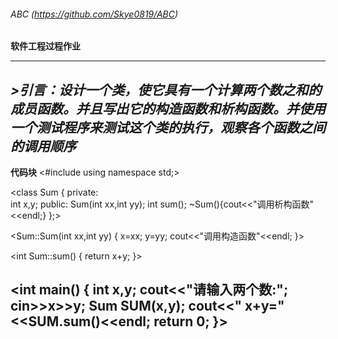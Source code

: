 ###### ABC (https://github.com/Skye0819/ABC)
**软件工程过程作业**
********************************************************************************************
***>引言：设计一个类，使它具有一个计算两个数之和的成员函数。并且写出它的构造函数和析构函数。并使用一个测试程序来测试这个类的执行，观察各个函数之间的调用顺序***
---------------------------------------------------------------------------------------------
**代码块**
<#include<iostream>
using namespace std;>


<class Sum
 {
  private:                                  
    int x,y;
  public:
    Sum(int xx,int yy);
    int sum();
    ~Sum(){cout<<"调用析构函数"<<endl;}
 };>

 <Sum::Sum(int xx,int yy)
 {
    x=xx;
    y=yy;
    cout<<"调用构造函数"<<endl;
 }>

 <int Sum::sum()
 {
     return x+y;
 }>

 <int main()
 {
     int x,y;
     cout<<"请输入两个数:";
     cin>>x>>y;
     Sum SUM(x,y);
     cout<<"   x+y="<<SUM.sum()<<endl;
     return 0;
 }>
 ----------------------------------------------------------------------------
 
 
